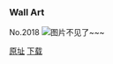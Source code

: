 ### Wall Art
No.2018
![图片不见了~~~](https://imgs.xkcd.com/comics/wall_art.png)

[原址](https://xkcd.com//2018) [下载](https://imgs.xkcd.com/comics/wall_art.png)

